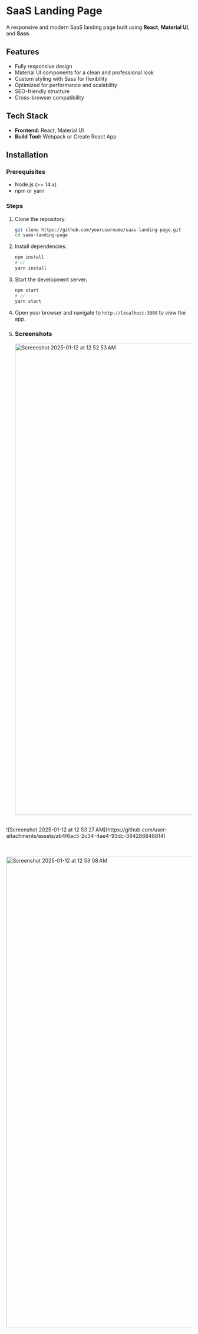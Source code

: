 # SaaS Landing Page

A responsive and modern SaaS landing page built using **React**, **Material UI**, and **Sass**.

## Features

- Fully responsive design
- Material UI components for a clean and professional look
- Custom styling with Sass for flexibility
- Optimized for performance and scalability
- SEO-friendly structure
- Cross-browser compatibility

## Tech Stack

- **Frontend:** React, Material UI
- **Build Tool:** Webpack or Create React App

## Installation

### Prerequisites

- Node.js (>= 14.x)
- npm or yarn

### Steps

1. Clone the repository:
   ```bash
   git clone https://github.com/yourusername/saas-landing-page.git
   cd saas-landing-page
   ```

2. Install dependencies:
   ```bash
   npm install
   # or
   yarn install
   ```

3. Start the development server:
   ```bash
   npm start
   # or
   yarn start
   ```

4. Open your browser and navigate to `http://localhost:3000` to view the app.

5. ### Screenshots
   <img width="1280" alt="Screenshot 2025-01-12 at 12 52 53 AM" src="https://github.com/user-attachments/assets/2460645d-1c04-4c91-9baa-1379fa3ca71a" />
<br/>
   ![Screenshot 2025-01-12 at 12 53 27 AM](https://github.com/user-attachments/assets/ab4f6ac5-2c34-4ae4-93dc-384286848814)

<br/><br/>
   <img width="1280" alt="Screenshot 2025-01-12 at 12 53 08 AM" src="https://github.com/user-attachments/assets/dade52c7-e251-4d82-bc1b-d60fde0f464a" />



